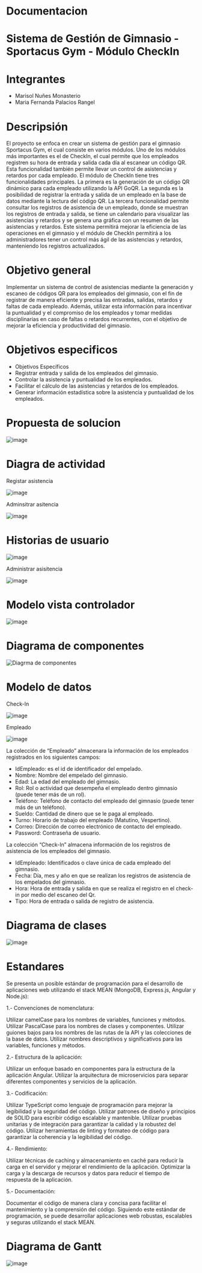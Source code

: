 # Documentacion

# Sistema de Gestión de Gimnasio - Sportacus Gym - Módulo CheckIn

# Integrantes 

* Marisol Nuñes Monasterio 
* Maria Fernanda Palacios Rangel 

# Descripsión 

El proyecto se enfoca en crear un sistema de gestión para el gimnasio Sportacus Gym, el cual consiste en varios módulos. Uno de los módulos más importantes es el de CheckIn, el cual permite que los empleados registren su hora de entrada y salida cada día al escanear un código QR. Esta funcionalidad también permite llevar un control de asistencias y retardos por cada empleado.
El módulo de CheckIn tiene tres funcionalidades principales. La primera es la generación de un código QR dinámico para cada empleado utilizando la API GoQR. La segunda es la posibilidad de registrar la entrada y salida de un empleado en la base de datos mediante la lectura del código QR. La tercera funcionalidad permite consultar los registros de asistencia de un empleado, donde se muestran los registros de entrada y salida, se tiene un calendario para visualizar las asistencias y retardos y se genera una gráfica con un resumen de las asistencias y retardos.
Este sistema permitirá mejorar la eficiencia de las operaciones en el gimnasio y el módulo de CheckIn permitirá a los administradores tener un control más ágil de las asistencias y retardos, manteniendo los registros actualizados.

# Objetivo general 

Implementar un sistema de control de asistencias mediante la generación y escaneo de códigos QR para los empleados del gimnasio, con el fin de registrar de manera eficiente y precisa las entradas, salidas, retardos y faltas de cada empleado. Además, utilizar esta información para incentivar la puntualidad y el compromiso de los empleados y tomar medidas disciplinarias en caso de faltas o retardos recurrentes, con el objetivo de mejorar la eficiencia y productividad del gimnasio.


# Objetivos especificos 

* Objetivos Específicos
* Registrar entrada y salida de los empleados del gimnasio.
* Controlar la asistencia y puntualidad de los empleados.
* Facilitar el cálculo de las asistencias y retardos de los empleados.
* Generar información estadística sobre la asistencia y puntualidad de los empleados.

# Propuesta de solucion

![image](https://user-images.githubusercontent.com/126131443/233436758-1a76bd6a-932a-4a1e-abcb-977325b4a86d.png)

# Diagra de actividad 

Registar asistencia 

![image](https://user-images.githubusercontent.com/126131443/233437072-5e4f456e-7239-48fc-850f-4c79a025f6e7.png)

Adminsitrar asitencia 

![image](https://user-images.githubusercontent.com/126131443/233437147-a65530b9-29bb-413a-9279-cef02965d18a.png)

# Historias de usuario

![image](https://user-images.githubusercontent.com/126131443/233437470-9952145a-14dc-4202-87be-6008f4cdd87e.png)

Administrar asisitencia 

![image](https://user-images.githubusercontent.com/126131443/233437564-17bfd063-4e48-4756-a868-0555f9fe3b23.png)


# Modelo vista controlador 
![image](https://user-images.githubusercontent.com/126131443/233433265-8110f9a5-854c-420b-b611-1e959d9b800e.png)

# Diagrama de componentes 
![Diagrma de componentes](https://user-images.githubusercontent.com/126131443/233441275-751a5d50-a587-4dd0-b39f-a01541d070b0.jpeg)

# Modelo de datos 

Check-In

![image](https://user-images.githubusercontent.com/126131443/233442200-061d5143-9d9e-4238-a5f3-18432cfeaaf8.png)

Empleado

![image](https://user-images.githubusercontent.com/126131443/233442300-1f37df09-c050-4547-bb01-d24a1f1a0971.png)


La colección de “Empleado” almacenara la información de los empleados registrados en los siguientes campos: 
*	IdEmpleado: es el id de identificador del empelado.
*	Nombre: Nombre del empelado del gimnasio. 
*	Edad: La edad del empleado del gimnasio.
*	Rol: Rol o actividad que desempeña el empleado dentro gimnasio (puede tener más de un rol).
*	Teléfono: Teléfono de contacto del empleado del gimnasio (puede tener más de un teléfono).
*	Sueldo: Cantidad de dinero que se le paga al empleado. 
*	Turno: Horario de trabajo del empleado (Matutino, Vespertino).
*	Correo: Dirección de correo electrónico de contacto del empleado. 
*	Password: Contraseña de usuario.


La colección “Check-In” almacena información de los registros de asistencia de los empleados del gimnasio. 

*	IdEmpleado: Identificados o clave única de cada empleado del gimnasio. 
*	Fecha: Día, mes y año en que se realizan los registros de asistencia de los empelados del gimnasio. 
*	Hora: Hora de entrada y salida en que se realiza el registro en el check- in por medio del escaneo del Qr. 
*	Tipo: Hora de entrada o salida de registro de asistencia. 

# Diagrama de clases 
![image](https://user-images.githubusercontent.com/126131443/233445150-10e5f5ed-a357-4328-bcb9-c9764cfffd81.png)


# Estandares 

Se presenta un posible estándar de programación para el desarrollo de aplicaciones web utilizando el stack MEAN (MongoDB, Express.js, Angular y Node.js):

1.- Convenciones de nomenclatura:

Utilizar camelCase para los nombres de variables, funciones y métodos.
Utilizar PascalCase para los nombres de clases y componentes.
Utilizar guiones bajos para los nombres de las rutas de la API y las colecciones de la base de datos.
Utilizar nombres descriptivos y significativos para las variables, funciones y métodos.

2.- Estructura de la aplicación:

Utilizar un enfoque basado en componentes para la estructura de la aplicación Angular.
Utilizar la arquitectura de microservicios para separar diferentes componentes y servicios de la aplicación.

3.- Codificación:

Utilizar TypeScript como lenguaje de programación para mejorar la legibilidad y la seguridad del código.
Utilizar patrones de diseño y principios de SOLID para escribir código escalable y mantenible.
Utilizar pruebas unitarias y de integración para garantizar la calidad y la robustez del código.
Utilizar herramientas de linting y formateo de código para garantizar la coherencia y la legibilidad del código.

4.- Rendimiento:

Utilizar técnicas de caching y almacenamiento en caché para reducir la carga en el servidor y mejorar el rendimiento de la aplicación.
Optimizar la carga y la descarga de recursos y datos para reducir el tiempo de respuesta de la aplicación.

5.- Documentación:

Documentar el código de manera clara y concisa para facilitar el mantenimiento y la comprensión del código.
Siguiendo este estándar de programación, se puede desarrollar aplicaciones web robustas, escalables y seguras utilizando el stack MEAN.


# Diagrama de Gantt 
![image](https://user-images.githubusercontent.com/126131443/233446239-3ec7b9a8-1fe0-4e76-b1d2-741c28034700.png)
